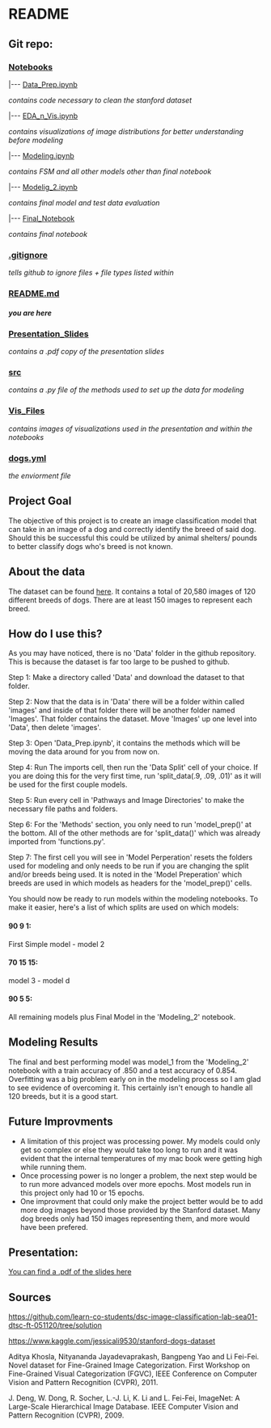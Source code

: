 # README

## Git repo:

### [Notebooks](https://github.com/Booandlean/Fe_Final_Project/tree/master/Notebooks)
|--- [Data_Prep.ipynb](https://github.com/Booandlean/Fe_Final_Project/blob/master/Notebooks/Data_Prep.ipynb)

_contains code necessary to clean the stanford dataset_

|--- [EDA_n_Vis.ipynb](https://github.com/Booandlean/Fe_Final_Project/blob/master/Notebooks/EDA_n_Vis.ipynb)

_contains visualizations of image distributions for better understanding before modeling_

|--- [Modeling.ipynb](https://github.com/Booandlean/Fe_Final_Project/blob/master/Notebooks/Modeling.ipynb)

_contains FSM and all other models other than final notebook_

|--- [Modelig_2.ipynb]()

_contains final model and test data evaluation_

|--- [Final_Notebook]()

_contains final notebook_

### [.gitignore](https://github.com/Booandlean/Fe_Final_Project/blob/master/.gitignore)
_tells github to ignore files + file types listed within_
### [README.md](https://github.com/Booandlean/Fe_Final_Project/blob/master/README.md)
#### _you are here_
### [Presentation_Slides]()
_contains a .pdf copy of the presentation slides_
### [src]()
_contains a .py file of the methods used to set up the data for modeling_
### [Vis_Files]()
_contains images of visualizations used in the presentation and within the notebooks_
### [dogs.yml]()
_the enviorment file_
## Project Goal

The objective of this project is to create an image classification model that can take in an image of a dog and correctly identify the breed of said dog. Should this be successful this could be utilized by animal shelters/ pounds to better classify dogs who's breed is not known. 

## About the data

The dataset can be found [here](https://www.kaggle.com/jessicali9530/stanford-dogs-dataset). It contains a total of 20,580 images of 120 different breeds of dogs. There are at least 150 images to represent each breed. 

## How do I use this?

As you may have noticed, there is no 'Data' folder in the github repository. This is because the dataset is far too large to be pushed to github. 

Step 1: Make a directory called 'Data' and download the dataset to that folder.

Step 2: Now that the data is in 'Data' there will be a folder within called 'images' and inside of that folder there will be another folder named 'Images'. That folder contains the dataset. Move 'Images' up one level into 'Data', then delete 'images'.

Step 3: Open 'Data_Prep.ipynb', it contains the methods which will be moving the data around for you from now on. 

Step 4: Run The imports cell, then run the 'Data Split' cell of your choice. If you are doing this for the very first time, run 'split_data(.9, .09, .01)' as it will be used for the first couple models.

Step 5: Run every cell in 'Pathways and Image Directories' to make the necessary file paths and folders.

Step 6: For the 'Methods' section, you only need to run 'model_prep()' at the bottom. All of the other methods are for 'split_data()' which was already imported from 'functions.py'. 

Step 7: The first cell you will see in 'Model Perperation' resets the folders used for modeling and only needs to be run if you are changing the split and/or breeds being used. It is noted in the 'Model Preperation' which breeds are used in which models as headers for the 'model_prep()' cells. 

You should now be ready to run models within the modeling notebooks. To make it easier, here's a list of which splits are used on which models:

#### 90 9 1: 
First Simple model - model 2
#### 70 15 15:
model 3 - model d
#### 90 5 5:
All remaining models plus Final Model in the 'Modeling_2' notebook. 


## Modeling Results

The final and best performing model was model_1 from the 'Modeling_2' notebook with a train accuracy of .850 and a test accuracy of 0.854. Overfitting was a big problem early on in the modeling process so I am glad to see evidence of overcoming it. This certainly isn't enough to handle all 120 breeds, but it is a good start. 

## Future Improvments

- A limitation of this project was processing power. My models could only get so complex or else they would take too long to run and it was evident that the internal temperatures of my mac book were getting high while running them. 
- Once processing power is no longer a problem, the next step would be to run more advanced models over more epochs. Most models run in this project only had 10 or 15 epochs. 
- One improvment that could only make the project better would be to add more dog images beyond those provided by the Stanford dataset. Many dog breeds only had 150 images representing them, and more would have been prefered. 

## Presentation:
[You can find a .pdf of the slides here]()

## Sources

https://github.com/learn-co-students/dsc-image-classification-lab-sea01-dtsc-ft-051120/tree/solution

https://www.kaggle.com/jessicali9530/stanford-dogs-dataset

Aditya Khosla, Nityananda Jayadevaprakash, Bangpeng Yao and Li Fei-Fei. Novel dataset for Fine-Grained Image Categorization. First Workshop on Fine-Grained Visual Categorization (FGVC), IEEE Conference on Computer Vision and Pattern Recognition (CVPR), 2011.

J. Deng, W. Dong, R. Socher, L.-J. Li, K. Li and L. Fei-Fei, ImageNet: A Large-Scale Hierarchical Image Database. IEEE Computer Vision and Pattern Recognition (CVPR), 2009.